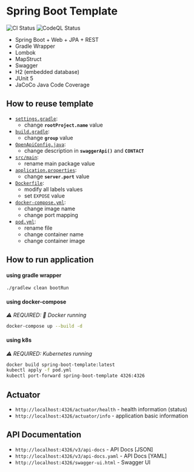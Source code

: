 # Spring Boot Template 
![CI Status](https://github.com/lomasz/spring-boot-template/workflows/CI/badge.svg)
![CodeQL Status](https://github.com/lomasz/spring-boot-template/workflows/CodeQL/badge.svg)

* Spring Boot + Web + JPA + REST
* Gradle Wrapper
* Lombok
* MapStruct
* Swagger
* H2 (embedded database)
* JUnit 5
* JaCoCo Java Code Coverage

## How to reuse template

* [`settings.gradle`](settings.gradle):
  * change **`rootProject.name`** value
* [`build.gradle`](build.gradle):
  * change **`group`** value
* [`OpenApiConfig.java`](src/main/java/com/lomasz/spring/boot/template/config/OpenApiConfig.java):
  * change description in **`swaggerApi()`** and **`CONTACT`**
* [`src/main`](src/main):
  * rename main package value
* [`application.properties`](src/main/resources/application.properties):
  * change **`server.port`** value
* [`Dockerfile`](Dockerfile):
  * modify all labels values
  * set `EXPOSE` value
* [`docker-compose.yml`](docker-compose.yml):
  * change image name
  * change port mapping
* [`pod.yml`](pod.yml):
  * rename file
  * change container name
  * change container image
  
## How to run application

#### using gradle wrapper
```bash
./gradlew clean bootRun
```

#### using docker-compose
*:warning: REQUIRED: :whale2: Docker running*

```bash
docker-compose up --build -d
```

#### using k8s
*:warning: REQUIRED: Kubernetes running*

```bash
docker build spring-boot-template:latest
kubectl apply -f pod.yml
kubectl port-forward spring-boot-template 4326:4326
```

## Actuator
* `http://localhost:4326/actuator/health` - health information (status)
* `http://localhost:4326/actuator/info` - application basic information

## API Documentation
* `http://localhost:4326/v3/api-docs` - API Docs [JSON]
* `http://localhost:4326/v3/api-docs.yaml` - API Docs [YAML]
* `http://localhost:4326/swagger-ui.html` - Swagger UI
